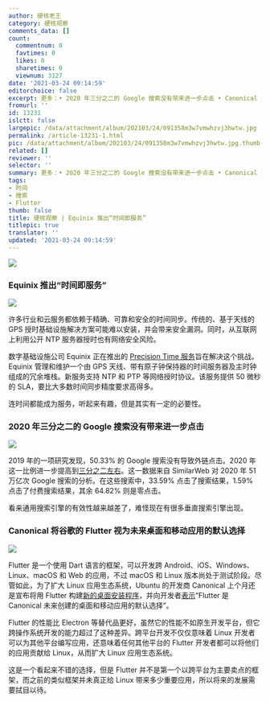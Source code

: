 ```yaml
---
author: 硬核老王
category: 硬核观察
comments_data: []
count:
  commentnum: 0
  favtimes: 0
  likes: 0
  sharetimes: 0
  viewnum: 3127
date: '2021-03-24 09:14:59'
editorchoice: false
excerpt: 更多：• 2020 年三分之二的 Google 搜索没有带来进一步点击 • Canonical 将谷歌的 Flutter 视为未来桌面和移动应用的默认选择
fromurl: ''
id: 13231
islctt: false
largepic: /data/attachment/album/202103/24/091358m3w7vmwhzvj3hwtw.jpg
permalink: /article-13231-1.html
pic: /data/attachment/album/202103/24/091358m3w7vmwhzvj3hwtw.jpg.thumb.jpg
related: []
reviewer: ''
selector: ''
summary: 更多：• 2020 年三分之二的 Google 搜索没有带来进一步点击 • Canonical 将谷歌的 Flutter 视为未来桌面和移动应用的默认选择
tags:
- 时间
- 搜索
- Flutter
thumb: false
title: 硬核观察 | Equinix 推出“时间即服务”
titlepic: true
translator: ''
updated: '2021-03-24 09:14:59'
---
```


![](/data/attachment/album/202103/24/091358m3w7vmwhzvj3hwtw.jpg)


### Equinix 推出“时间即服务”


![](/data/attachment/album/202103/24/091410dof08n6ioqftry8m.jpg)


许多行业和云服务都依赖于精确、可靠和安全的时间同步。传统的、基于天线的 GPS 授时基础设施解决方案可能难以安装，并会带来安全漏洞。同时，从互联网上利用公开 NTP 服务器授时也有网络安全风险。


数字基础设施公司 Equinix 正在推出的 [Precision Time 服务](https://www.equinix.com/services/edge-services/equinix-precision-time/)旨在解决这个挑战。Equinix 管理和维护一个由 GPS 天线、带有原子钟保持器的时间服务器及主时钟组成的冗余堆栈。新服务支持 NTP 和 PTP 等网络授时协议。该服务提供 50 微秒的 SLA，要比大多数时间同步精度要求高得多。


连时间都能成为服务，听起来有趣，但是其实有一定的必要性。


### 2020 年三分之二的 Google 搜索没有带来进一步点击


![](/data/attachment/album/202103/24/091421ebs3ca8y4yimygih.jpg)


2019 年的一项研究发现，50.33% 的 Google 搜索没有导致外链点击。2020 年这一比例进一步提高到[三分之二左右](https://sparktoro.com/blog/in-2020-two-thirds-of-google-searches-ended-without-a-click/)。这一数据来自 SimilarWeb 对 2020 年 51 万亿次 Google 搜索的分析。在这些搜索中，33.59% 点击了搜索结果，1.59% 点击了付费搜索结果，其余 64.82% 则是零点击。


看来通用搜索引擎的有效性越来越差了，难怪现在有很多垂直搜索引擎出现。


### Canonical 将谷歌的 Flutter 视为未来桌面和移动应用的默认选择


![](/data/attachment/album/202103/24/091432c84cozc04rzh0c8b.jpg)


Flutter 是一个使用 Dart 语言的框架，可以开发跨 Android、iOS、Windows、Linux、macOS 和 Web 的应用，不过 macOS 和 Linux 版本尚处于测试阶段。尽管如此，为了扩大 Linux 应用生态系统，Ubuntu 的开发商 Canonical 上个月还是宣布将用 Flutter 构建[新的桌面安装程序](https://www.theregister.com/2021/02/03/canonical_turns_to_google_flutter/)，并向开发者[表示](https://www.youtube.com/watch?v=IdrCyS7EF8M&t=205s)“Flutter 是 Canonical 未来创建的桌面和移动应用的默认选择”。


Flutter 的性能比 Electron 等替代品更好，虽然它的性能不如原生开发平台，但它跨操作系统开发的能力超过了这种差异。跨平台开发不仅仅意味着 Linux 开发者可以为其他平台编写应用，还意味着任何其他平台的 Flutter 开发者都可以将他们的应用贡献给 Linux，从而扩大 Linux 应用生态系统。


这是一个看起来不错的选择，但是 Flutter 并不是第一个以跨平台为主要卖点的框架，而之前的类似框架并未真正给 Linux 带来多少重要应用，所以将来的发展需要拭目以待。